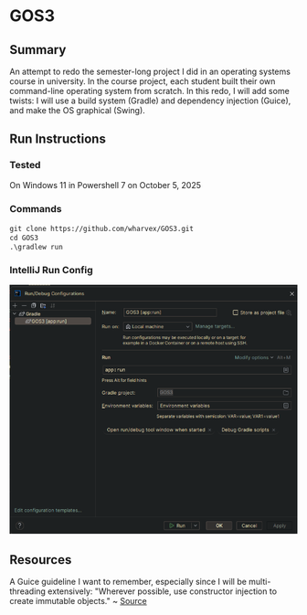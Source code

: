 # GOS3

## Summary

An attempt to redo the semester-long project I did in an operating systems course in university. In the course project, each student built their own command-line operating system from scratch. In this redo, I will add some twists: I will use a build system (Gradle) and dependency injection (Guice), and make the OS graphical (Swing).

## Run Instructions

### Tested

On Windows 11 in Powershell 7 on October 5, 2025

### Commands

```
git clone https://github.com/wharvex/GOS3.git
cd GOS3
.\gradlew run
```

### IntelliJ Run Config

![Run Config](https://github.com/wharvex/GOS3/blob/main/gos3_run_debug_config.png "IntelliJ Run Config")

## Resources

A Guice guideline I want to remember, especially since I will be multi-threading extensively: "Wherever possible, use constructor injection to create immutable objects." ~ [Source](https://github.com/google/guice/wiki/MinimizeMutability)
